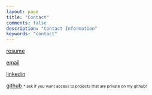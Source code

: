```yaml
---
layout: page
title: "Contact"
comments: false
description: "Contact Information"
keywords: "contact"
---
```


<link rel="stylesheet" href="https://use.fontawesome.com/releases/v5.2.0/css/all.css" integrity="sha384-hWVjflwFxL6sNzntih27bfxkr27PmbbK/iSvJ+a4+0owXq79v+lsFkW54bOGbiDQ" crossorigin="anonymous">



<a href="https://www.dropbox.com/s/cdq9b1xu7zw3ply/Resume.pdf?dl=0" target="_blank"><i class="fas fa-file-alt"></i> resume</a>

<a href="mailto:alexgednov@gmail.com"><i class="fas fa-envelope"></i> email</a>

<a href="https://linkedin.com/in/agednov" target="_blank"><i class="fab fa-linkedin"></i> linkedin</a>

<a href="https://github.com/aeged" target="_blank"><i class="fab fa-github"></i> github</a> <span style="font-size: 8pt">* ask if you want access to projects that are private on my github!</span>
